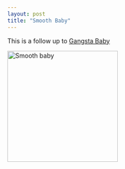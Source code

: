 ```yaml
---
layout: post
title: "Smooth Baby"
---
```


<p>This is a follow up to <a href="http://www.kindohm.com/ngallery/albums/45/899.aspx">Gangsta Baby</a></p>
<p><a href="http://www.kindohm.com/ngallery/albums/6/1217.aspx" target="_blank"><img alt="Smooth baby" src="/nGallery/photos/6/1217/338x450.aspx" width="250" border="0"></a></p>
 
